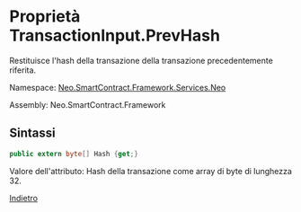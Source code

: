 # Proprietà TransactionInput.PrevHash 

Restituisce l'hash della transazione della transazione precedentemente riferita.

Namespace: [Neo.SmartContract.Framework.Services.Neo](../../neo.md)

Assembly: Neo.SmartContract.Framework

## Sintassi

```c#
public extern byte[] Hash {get;}
```

Valore dell'attributo: Hash della transazione come array di byte di lunghezza 32.



[Indietro](../TransactionInput.md)
